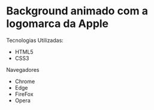 # Background animado com a logomarca da Apple

 Tecnologias Utilizadas:

- HTML5
- CSS3

Navegadores

- Chrome
- Edge
- FireFox
- Opera

